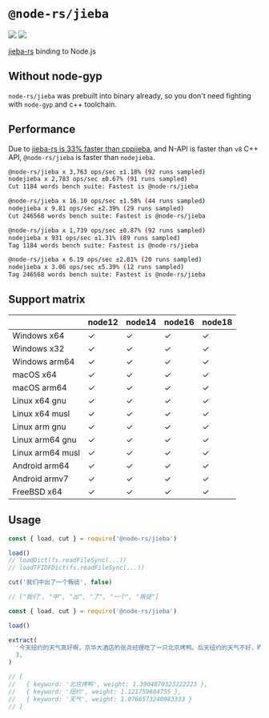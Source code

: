 # `@node-rs/jieba`

![](https://github.com/napi-rs/node-rs/workflows/CI/badge.svg)
![](https://img.shields.io/npm/dm/@node-rs/jieba.svg?sanitize=true)

[jieba-rs](https://github.com/messense/jieba-rs) binding to Node.js

## Without node-gyp

`node-rs/jieba` was prebuilt into binary already, so you don't need fighting with `node-gyp` and c++ toolchain.

## Performance

Due to [jieba-rs is 33% faster than cppjieba](https://blog.paulme.ng/posts/2019-06-30-optimizing-jieba-rs-to-be-33percents-faster-than-cppjieba.html), and N-API is faster than `v8` C++ API, `@node-rs/jieba` is faster than `nodejieba`.

```bash
@node-rs/jieba x 3,763 ops/sec ±1.18% (92 runs sampled)
nodejieba x 2,783 ops/sec ±0.67% (91 runs sampled)
Cut 1184 words bench suite: Fastest is @node-rs/jieba

@node-rs/jieba x 16.10 ops/sec ±1.58% (44 runs sampled)
nodejieba x 9.81 ops/sec ±2.39% (29 runs sampled)
Cut 246568 words bench suite: Fastest is @node-rs/jieba

@node-rs/jieba x 1,739 ops/sec ±0.87% (92 runs sampled)
nodejieba x 931 ops/sec ±1.31% (89 runs sampled)
Tag 1184 words bench suite: Fastest is @node-rs/jieba

@node-rs/jieba x 6.19 ops/sec ±2.01% (20 runs sampled)
nodejieba x 3.06 ops/sec ±5.39% (12 runs sampled)
Tag 246568 words bench suite: Fastest is @node-rs/jieba
```

## Support matrix

|                  | node12 | node14 | node16 | node18 |
| ---------------- | ------ | ------ | ------ | ------ |
| Windows x64      | ✓      | ✓      | ✓      | ✓      |
| Windows x32      | ✓      | ✓      | ✓      | ✓      |
| Windows arm64    | ✓      | ✓      | ✓      | ✓      |
| macOS x64        | ✓      | ✓      | ✓      | ✓      |
| macOS arm64      | ✓      | ✓      | ✓      | ✓      |
| Linux x64 gnu    | ✓      | ✓      | ✓      | ✓      |
| Linux x64 musl   | ✓      | ✓      | ✓      | ✓      |
| Linux arm gnu    | ✓      | ✓      | ✓      | ✓      |
| Linux arm64 gnu  | ✓      | ✓      | ✓      | ✓      |
| Linux arm64 musl | ✓      | ✓      | ✓      | ✓      |
| Android arm64    | ✓      | ✓      | ✓      | ✓      |
| Android armv7    | ✓      | ✓      | ✓      | ✓      |
| FreeBSD x64      | ✓      | ✓      | ✓      | ✓      |

## Usage

```javascript
const { load, cut } = require('@node-rs/jieba')

load()
// loadDict(fs.readFileSync(...))
// loadTFIDFDict(fs.readFileSync(...))

cut('我们中出了一个叛徒', false)

// ["我们", "中", "出", "了", "一个", "叛徒"]
```

```javascript
const { load, cut } = require('@node-rs/jieba')

load()

extract(
  '今天纽约的天气真好啊，京华大酒店的张尧经理吃了一只北京烤鸭。后天纽约的天气不好，昨天纽约的天气也不好，北京烤鸭真好吃',
  3,
)

// [
//   { keyword: '北京烤鸭', weight: 1.3904870323222223 },
//   { keyword: '纽约', weight: 1.121759684755 },
//   { keyword: '天气', weight: 1.0766573240983333 }
// ]
```
